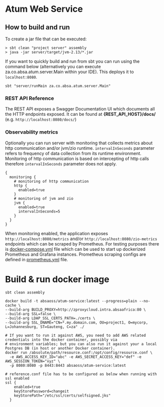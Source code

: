 # Atum Web Service

## How to build and run

To create a jar file that can be executed:

```shell
> sbt clean "project server" assembly
> java -jar server/target/jvm-2.13/*.jar
```

If you want to quickly build and run from sbt you can run using the command below (alternatively you can execute
za.co.absa.atum.server.Main within your IDE). This deploys it to `localhost:8080`.

```shell
sbt "server/runMain za.co.absa.atum.server.Main"
```

### REST API Reference

The REST API exposes a Swagger Documentation UI which documents all the HTTP endpoints exposed.
It can be found at **{REST_API_HOST}/docs/** (e.g. `http://localhost:8080/docs/`)

### Observability metrics

Optionally you can run server with monitoring that collects metrics about http communication and/or jvm/zio
runtime. `intervalInSeconds` parameter refers to frequency of data collection from its runtime environment.
Monitoring of http communication is based on intercepting of http calls therefore `intervalInSeconds` parameter does not
apply.

```
{
  monitoring {
    # monitoring of http communication
    http {
      enabled=true
    }
    # monitoring of jvm and zio
    jvm {
      enabled=true
      intervalInSeconds=5
    }
  }
}
```

When monitoring enabled, the application exposes `http://localhost:8080/metrics`
and/or `http://localhost:8080/zio-metrics` endpoints which can be scraped by Prometheus.
For testing purposes there is [docker-compose.yml](./docker-compose.yml) file which can be used to start up dockerized
Prometheus and Grafana instances. Prometheus scraping configs are defined in [prometheus.yml](./prometheus.yml) file. 

# Build & run docker image

```shell
sbt clean assembly

docker build -t absaoss/atum-service:latest --progress=plain --no-cache \
--build-arg BUILD_PROXY=http://zproxycloud.intra.absaafrica:80 \
--build-arg SSL=false \
--build-arg LDAP_SSL_CERTS_PATH=./certs \
--build-arg SSL_DNAME="CN=*.my.domain.com, OU=project1, O=mycorp, L=Johannesburg, ST=Gauteng, C=za" ./

# If you want to run it against AWS, you need to add AWS related credentials into the docker container, possibly via 
# environment variables; but you can also run it against your a local Postgres DB (in host or another Docker container).
docker run /absolute/path/resource.conf:/opt/config/resource.conf \
  -e AWS_ACCESS_KEY_ID="abc" -e AWS_SECRET_ACCESS_KEY="def" -e AWS_SESSION_TOKEN="xyz" \
  -p 8080:8080 -p 8443:8443 absaoss/atum-service:latest

# reference.conf file has to be configured as below when running with ssl enabled
ssl {
    enabled=true
    keyStorePassword=changeit
    keyStorePath="/etc/ssl/certs/selfsigned.jks"
  }
```
